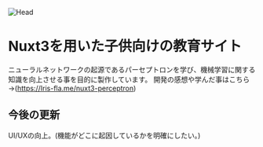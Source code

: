 ![Head](https://github.com/Iris-Fla/nuxt3-perceptron-site/assets/103801589/c7ead00f-ad5d-4c52-b269-8153dd1b74bc)

# Nuxt3を用いた子供向けの教育サイト
ニューラルネットワークの起源であるパーセプトロンを学び、機械学習に関する知識を向上させる事を目的に製作しています。
開発の感想や学んだ事はこちら→(https://Iris-fla.me/nuxt3-perceptron)

## 今後の更新
UI/UXの向上。(機能がどこに起因しているかを明確にしたい。)
